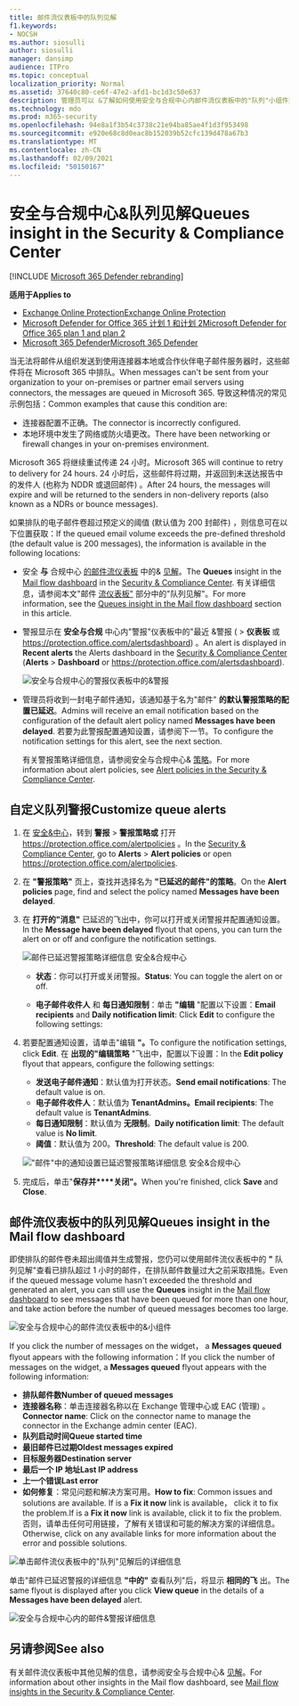 ```yaml
---
title: 邮件流仪表板中的队列见解
f1.keywords:
- NOCSH
ms.author: siosulli
author: siosulli
manager: dansimp
audience: ITPro
ms.topic: conceptual
localization_priority: Normal
ms.assetid: 37640c80-ce6f-47e2-afd1-bc1d3c50e637
description: 管理员可以 &了解如何使用安全与合规中心内邮件流仪表板中的"队列"小组件监视通过出站连接器发送到其内部部署组织或合作伙伴组织的不成功邮件流。
ms.technology: mdo
ms.prod: m365-security
ms.openlocfilehash: 94e8a1f3b54c3738c21e94ba85ae4f1d3f953498
ms.sourcegitcommit: e920e68c8d0eac8b152039b52cfc139d478a67b3
ms.translationtype: MT
ms.contentlocale: zh-CN
ms.lasthandoff: 02/09/2021
ms.locfileid: "50150167"
---
```

# <a name="queues-insight-in-the-security--compliance-center"></a><span data-ttu-id="feced-103">安全与合规中心&队列见解</span><span class="sxs-lookup"><span data-stu-id="feced-103">Queues insight in the Security & Compliance Center</span></span>

[!INCLUDE [Microsoft 365 Defender rebranding](../includes/microsoft-defender-for-office.md)]

<span data-ttu-id="feced-104">**适用于**</span><span class="sxs-lookup"><span data-stu-id="feced-104">**Applies to**</span></span>
- [<span data-ttu-id="feced-105">Exchange Online Protection</span><span class="sxs-lookup"><span data-stu-id="feced-105">Exchange Online Protection</span></span>](https://go.microsoft.com/fwlink/?linkid=2148611)
- [<span data-ttu-id="feced-106">Microsoft Defender for Office 365 计划 1 和计划 2</span><span class="sxs-lookup"><span data-stu-id="feced-106">Microsoft Defender for Office 365 plan 1 and plan 2</span></span>](https://go.microsoft.com/fwlink/?linkid=2148715)
- [<span data-ttu-id="feced-107">Microsoft 365 Defender</span><span class="sxs-lookup"><span data-stu-id="feced-107">Microsoft 365 Defender</span></span>](https://go.microsoft.com/fwlink/?linkid=2118804)

<span data-ttu-id="feced-108">当无法将邮件从组织发送到使用连接器本地或合作伙伴电子邮件服务器时，这些邮件将在 Microsoft 365 中排队。</span><span class="sxs-lookup"><span data-stu-id="feced-108">When messages can't be sent from your organization to your on-premises or partner email servers using connectors, the messages are queued in Microsoft 365.</span></span> <span data-ttu-id="feced-109">导致这种情况的常见示例包括：</span><span class="sxs-lookup"><span data-stu-id="feced-109">Common examples that cause this condition are:</span></span>

- <span data-ttu-id="feced-110">连接器配置不正确。</span><span class="sxs-lookup"><span data-stu-id="feced-110">The connector is incorrectly configured.</span></span>
- <span data-ttu-id="feced-111">本地环境中发生了网络或防火墙更改。</span><span class="sxs-lookup"><span data-stu-id="feced-111">There have been networking or firewall changes in your on-premises environment.</span></span>

<span data-ttu-id="feced-112">Microsoft 365 将继续重试传递 24 小时。</span><span class="sxs-lookup"><span data-stu-id="feced-112">Microsoft 365 will continue to retry to delivery for 24 hours.</span></span> <span data-ttu-id="feced-113">24 小时后，这些邮件将过期，并返回到未送达报告中的发件人 (也称为 NDDR 或退回邮件) 。</span><span class="sxs-lookup"><span data-stu-id="feced-113">After 24 hours, the messages will expire and will be returned to the senders in non-delivery reports (also known as a NDRs or bounce messages).</span></span>

<span data-ttu-id="feced-114">如果排队的电子邮件卷超过预定义的阈值 (默认值为 200 封邮件) ，则信息可在以下位置获取：</span><span class="sxs-lookup"><span data-stu-id="feced-114">If the queued email volume exceeds the pre-defined threshold (the default value is 200 messages), the information is available in the following locations:</span></span>

- <span data-ttu-id="feced-115">安全 **与** 合规中心 [的邮件流仪表板](mail-flow-insights-v2.md) 中的& [见解](https://protection.office.com)。</span><span class="sxs-lookup"><span data-stu-id="feced-115">The **Queues** insight in the [Mail flow dashboard](mail-flow-insights-v2.md) in the [Security & Compliance Center](https://protection.office.com).</span></span> <span data-ttu-id="feced-116">有关详细信息，请参阅本文"邮件 [流仪表板"](#queues-insight-in-the-mail-flow-dashboard) 部分中的"队列见解"。</span><span class="sxs-lookup"><span data-stu-id="feced-116">For more information, see the [Queues insight in the Mail flow dashboard](#queues-insight-in-the-mail-flow-dashboard) section in this article.</span></span>

- <span data-ttu-id="feced-117">警报显示在 **安全与合规** 中心内"警报"仪表板中的"最近 [](https://protection.office.com)&警报 ( \> **仪表板** 或 <https://protection.office.com/alertsdashboard>) 。</span><span class="sxs-lookup"><span data-stu-id="feced-117">An alert is displayed in **Recent alerts** the Alerts dashboard in the [Security & Compliance Center](https://protection.office.com) (**Alerts** \> **Dashboard** or <https://protection.office.com/alertsdashboard>).</span></span>

  ![安全与合规中心的警报仪表板中的&警报](../../media/mfi-queued-messages-alert.png)

- <span data-ttu-id="feced-119">管理员将收到一封电子邮件通知，该通知基于名为"邮件" **的默认警报策略的配置已延迟**。</span><span class="sxs-lookup"><span data-stu-id="feced-119">Admins will receive an email notification based on the configuration of the default alert policy named **Messages have been delayed**.</span></span> <span data-ttu-id="feced-120">若要为此警报配置通知设置，请参阅下一节。</span><span class="sxs-lookup"><span data-stu-id="feced-120">To configure the notification settings for this alert, see the next section.</span></span>

  <span data-ttu-id="feced-121">有关警报策略详细信息，请参阅安全与合规中心& [策略](../../compliance/alert-policies.md)。</span><span class="sxs-lookup"><span data-stu-id="feced-121">For more information about alert policies, see [Alert policies in the Security & Compliance Center](../../compliance/alert-policies.md).</span></span>

## <a name="customize-queue-alerts"></a><span data-ttu-id="feced-122">自定义队列警报</span><span class="sxs-lookup"><span data-stu-id="feced-122">Customize queue alerts</span></span>

1. <span data-ttu-id="feced-123">在 [安全&中心](https://protection.office.com)，转到 **警报** \> **警报策略或** 打开 <https://protection.office.com/alertpolicies> 。</span><span class="sxs-lookup"><span data-stu-id="feced-123">In the [Security & Compliance Center](https://protection.office.com), go to **Alerts** \> **Alert policies** or open <https://protection.office.com/alertpolicies>.</span></span>

2. <span data-ttu-id="feced-124">在 **"警报策略"** 页上，查找并选择名为 **"已延迟的邮件"的策略**。</span><span class="sxs-lookup"><span data-stu-id="feced-124">On the **Alert policies** page, find and select the policy named **Messages have been delayed**.</span></span>

3. <span data-ttu-id="feced-125">在 **打开的"消息"** 已延迟的飞出中，你可以打开或关闭警报并配置通知设置。</span><span class="sxs-lookup"><span data-stu-id="feced-125">In the **Message have been delayed** flyout that opens, you can turn the alert on or off and configure the notification settings.</span></span>

   ![邮件已延迟警报策略详细信息 安全&合规中心](../../media/mfi-queued-messages-alert-policy.png)

   - <span data-ttu-id="feced-127">**状态**：你可以打开或关闭警报。</span><span class="sxs-lookup"><span data-stu-id="feced-127">**Status**: You can toggle the alert on or off.</span></span>

   - <span data-ttu-id="feced-128">**电子邮件收件人** 和 **每日通知限制**：单击 **"编辑** "配置以下设置：</span><span class="sxs-lookup"><span data-stu-id="feced-128">**Email recipients** and **Daily notification limit**: Click **Edit** to configure the following settings:</span></span>

4. <span data-ttu-id="feced-129">若要配置通知设置，请单击"编辑 **"。**</span><span class="sxs-lookup"><span data-stu-id="feced-129">To configure the notification settings, click **Edit**.</span></span> <span data-ttu-id="feced-130">在 **出现的"编辑策略** "飞出中，配置以下设置：</span><span class="sxs-lookup"><span data-stu-id="feced-130">In the **Edit policy** flyout that appears, configure the following settings:</span></span>

   - <span data-ttu-id="feced-131">**发送电子邮件通知**：默认值为打开状态。</span><span class="sxs-lookup"><span data-stu-id="feced-131">**Send email notifications**: The default value is on.</span></span>
   - <span data-ttu-id="feced-132">**电子邮件收件人**：默认值为 **TenantAdmins。**</span><span class="sxs-lookup"><span data-stu-id="feced-132">**Email recipients**: The default value is **TenantAdmins**.</span></span>
   - <span data-ttu-id="feced-133">**每日通知限制**：默认值为 **无限制**。</span><span class="sxs-lookup"><span data-stu-id="feced-133">**Daily notification limit**: The default value is **No limit**.</span></span>
   - <span data-ttu-id="feced-134">**阈值**：默认值为 200。</span><span class="sxs-lookup"><span data-stu-id="feced-134">**Threshold**: The default value is 200.</span></span>

   !["邮件"中的通知设置已延迟警报策略详细信息 安全&合规中心](../../media/mfi-queued-messages-alert-policy-notification-settings.png)

5. <span data-ttu-id="feced-136">完成后，单击"**保存并\*\*\*\*关闭"。**</span><span class="sxs-lookup"><span data-stu-id="feced-136">When you're finished, click **Save** and **Close**.</span></span>

## <a name="queues-insight-in-the-mail-flow-dashboard"></a><span data-ttu-id="feced-137">邮件流仪表板中的队列见解</span><span class="sxs-lookup"><span data-stu-id="feced-137">Queues insight in the Mail flow dashboard</span></span>

<span data-ttu-id="feced-138">即使排队的邮件卷未超出阈值并生成警报，您仍可以使用邮件流仪表板中的 **"** 队列见解"查看已排队超过 [](mail-flow-insights-v2.md)1 小时的邮件，在排队邮件数量过大之前采取措施。</span><span class="sxs-lookup"><span data-stu-id="feced-138">Even if the queued message volume hasn't exceeded the threshold and generated an alert, you can still use the **Queues** insight in the [Mail flow dashboard](mail-flow-insights-v2.md) to see messages that have been queued for more than one hour, and take action before the number of queued messages becomes too large.</span></span>

![安全与合规中心的邮件流仪表板中的&小组件](../../media/mfi-queues-widget.png)

<span data-ttu-id="feced-140">If you click the number of messages on the widget， a **Messages queued** flyout appears with the following information：</span><span class="sxs-lookup"><span data-stu-id="feced-140">If you click the number of messages on the widget, a **Messages queued** flyout appears with the following information:</span></span>

- <span data-ttu-id="feced-141">**排队邮件数**</span><span class="sxs-lookup"><span data-stu-id="feced-141">**Number of queued messages**</span></span>
- <span data-ttu-id="feced-142">**连接器名称**：单击连接器名称以在 Exchange 管理中心或 EAC (管理) 。</span><span class="sxs-lookup"><span data-stu-id="feced-142">**Connector name**: Click on the connector name to manage the connector in the Exchange admin center (EAC).</span></span>
- <span data-ttu-id="feced-143">**队列启动时间**</span><span class="sxs-lookup"><span data-stu-id="feced-143">**Queue started time**</span></span>
- <span data-ttu-id="feced-144">**最旧邮件已过期**</span><span class="sxs-lookup"><span data-stu-id="feced-144">**Oldest messages expired**</span></span>
- <span data-ttu-id="feced-145">**目标服务器**</span><span class="sxs-lookup"><span data-stu-id="feced-145">**Destination server**</span></span>
- <span data-ttu-id="feced-146">**最后一个 IP 地址**</span><span class="sxs-lookup"><span data-stu-id="feced-146">**Last IP address**</span></span>
- <span data-ttu-id="feced-147">**上一个错误**</span><span class="sxs-lookup"><span data-stu-id="feced-147">**Last error**</span></span>
- <span data-ttu-id="feced-148">**如何修复**：常见问题和解决方案可用。</span><span class="sxs-lookup"><span data-stu-id="feced-148">**How to fix**: Common issues and solutions are available.</span></span> <span data-ttu-id="feced-149">If is a **Fix it now** link is available， click it to fix the problem.</span><span class="sxs-lookup"><span data-stu-id="feced-149">If is a **Fix it now** link is available, click it to fix the problem.</span></span> <span data-ttu-id="feced-150">否则，请单击任何可用链接，了解有关错误和可能的解决方案的详细信息。</span><span class="sxs-lookup"><span data-stu-id="feced-150">Otherwise, click on any available links for more information about the error and possible solutions.</span></span>

![单击邮件流仪表板中的"队列"见解后的详细信息](../../media/mfi-queues-details.png)

<span data-ttu-id="feced-152">单击"邮件已延迟警报的详细信息 **"中的"** 查看队列"后，将显示 **相同的飞** 出。</span><span class="sxs-lookup"><span data-stu-id="feced-152">The same flyout is displayed after you click **View queue** in the details of a **Messages have been delayed** alert.</span></span>

![安全与合规中心内的邮件&警报详细信息](../../media/mfi-queued-messages-alert-details.png)

## <a name="see-also"></a><span data-ttu-id="feced-154">另请参阅</span><span class="sxs-lookup"><span data-stu-id="feced-154">See also</span></span>

<span data-ttu-id="feced-155">有关邮件流仪表板中其他见解的信息，请参阅安全与合规中心& [见解](mail-flow-insights-v2.md)。</span><span class="sxs-lookup"><span data-stu-id="feced-155">For information about other insights in the Mail flow dashboard, see [Mail flow insights in the Security & Compliance Center](mail-flow-insights-v2.md).</span></span>
